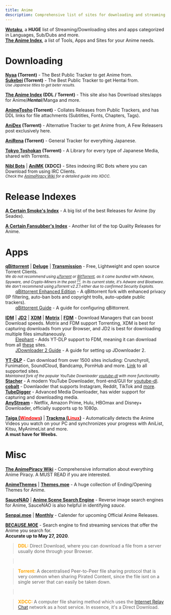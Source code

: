 ```yaml
---
title: Anime
description: Comprehensive list of sites for downloading and streaming Anime.
---
```


[**Wotaku**](https://wotaku.moe/), a **HUGE** list of Streaming/Downloading sites and apps categorized in Languages, Sub/Dubs and more.  
[**The Anime Index**](https://theindex.moe/), a list of Tools, Apps and Sites for your Anime needs.

# Downloading

**[Nyaa](https://nyaa.si/?c=1_0) (Torrent)** - The Best Public Tracker to get Anime from.  
**[Sukebei](https://sukebei.nyaa.si/?c=1_1) (Torrent)** - The Best Public Tracker to get Hentai from.  
*<small>Use Japanese titles to get beter results.</small>*

**[The Anime Index](https://theindex.moe/library/anime) (DDL / Torrent)** - This site also has Download sites/apps for Anime/**_Hentai_**/Manga and more.

**[AnimeTosho](https://animetosho.org) (Torrent)** - Collates Releases from Public Trackers, and has DDL links for file attachments (Subtitles, Fonts, Chapters, Tags).

**[AniDex](https://anidex.info/?q=&id=1,2,3) (Torrent)** - Alternative Tracker to get Anime from, A Few Releasers post exclusively here.

**[AniRena](https://www.anirena.com/index.php?t=2) (Torrent)** - General Tracker for everything Japanese.

**[Tokyo Toshokan](https://www.tokyotosho.info/?cat=1) (Torrent)** - A Library for every type of Japanese Media, shared with Torrents.  

[**Nibl Bots**](https://nibl.co.uk/bots) | [**AniMK**](https://animk.info/xdcc/) **(XDCC)** - Sites indexing IRC Bots where you can Download from using IRC Clients.  
*<small>Check the [AnimePiracy Wiki](https://thewiki.moe/sourcing/ddl/#irc) for a detailed guide into XDCC.</small>*

# Release Indexes

[**A Certain Smoke's Index**](https://sneedex.moe) - A big list of the best Releases for Anime (by Seadex).

[**A Certain Fansubber's Index**](https://index.fansubcar.tel/) - Another list of the top Quality Releases for Anime.

# Apps

[**qBittorrent**](https://www.qbittorrent.org) | [**Deluge**](https://www.deluge-torrent.org) | [**Transmission**](https://transmissionbt.com/) - Free, Lightweight and open source Torrent Clients.  
*<small>We do not recommend using [µTorrent](https://www.utorrent.com) or [BitTorrent](https://www.bittorrent.com/), as it came bundled with Adware, Spyware, and Crypto-Miners in the past [<sup>[1]</sup>](https://www.trustedreviews.com/news/utorrent-silently-installing-bundled-bitcoin-mining-software-2931825). In its current state, it's Adware and Bloatware. We don't recommend using µTorrent v2.2.1 either due to confirmed Security Exploits.</small>*  
&nbsp;&nbsp;&nbsp;&nbsp;&nbsp;&nbsp;&nbsp;&nbsp;[qBittorrent Enhanced Edition](https://github.com/c0re100/qBittorrent-Enhanced-Edition/blob/-/README.md) - A qBittorrent fork with enhanced privacy (IP filtering, auto-ban bots and copyright trolls, auto-update public trackers).  
&nbsp;&nbsp;&nbsp;&nbsp;&nbsp;&nbsp;&nbsp;&nbsp;[qBittorrent Guide](https://gitlab.com/ZediAlreadyTaken/guides/-/blob/main/qbittorrent.md) - A guide for configuring qBittorrent.  

[**IDM**](https://www.internetdownloadmanager.com/) | [**JD2**](https://jdownloader.org/jdownloader2) | [**XDM**](https://xtremedownloadmanager.com/) | [**Motrix**](https://motrix.app/) | [**FDM**](https://www.freedownloadmanager.org/) - Download Managers that can boost Download speeds. Motrix and FDM support Torrenting, XDM is best for capturing downloads from your Browser, and JD2 is best for downloading multiple files simultaneously.  
&nbsp;&nbsp;&nbsp;&nbsp;&nbsp;&nbsp;&nbsp;&nbsp;[Elephant](https://github.com/meowcateatrat/elephant) - Adds YT-DLP support to FDM, meaning it can download from all [these](https://github.com/yt-dlp/yt-dlp/blob/master/supportedsites.md) sites.  
&nbsp;&nbsp;&nbsp;&nbsp;&nbsp;&nbsp;&nbsp;&nbsp;[JDownloader 2 Guide](https://gitlab.com/ZediAlreadyTaken/guides/-/blob/main/jdownloader2.md) - A guide for setting up JDownloader 2.

[**YT-DLP**](https://github.com/yt-dlp/yt-dlp) - Can download from over 1500 sites including: Crunchyroll, Funimation, SoundCloud, Bandcamp, PornHub and more. [Link](https://github.com/yt-dlp/yt-dlp/blob/master/supportedsites.md) to all supported sites.  
*<small>Maintained fork of the popular YouTube Downloader [youtube-dl](https://ytdl-org.github.io/youtube-dl/) with more functionality.</small>*  
[**Stacher**](https://stacher.io/) - A modern YouTube Downloader, front-end/GUI for [youtube-dl](https://ytdl-org.github.io/youtube-dl/).  
[**cobalt**](https://cobalt.tools/) - Downlaoder that supports Instagram, Reddit, TikTok and [more](https://github.com/wukko/cobalt?tab=readme-ov-file#supported-services).  
[**TubeDigger**](https://www.tubedigger.com/index.html) - Advanced Media Downloader, has wider support for capturing and downloading media.  
[**AnyStream**](https://www.redfox.bz/anystream.html) - Netflix, Amazon Prime, Hulu, HBOmax and Disney+ Downloader, officially supports up to 1080p.  

**[Taiga (<span style="color:red">Windows</span>)](https://github.com/erengy/taiga)** | **[Trackma (<span style="color:red">Linux</span>)](https://github.com/z411/trackma/)** - Automatically detects the Anime Videos you watch on your PC and synchronizes your progress with AniList, Kitsu, MyAnimeList and more.  
**A must have for Weebs.**

# Misc

[**The AnimePiracy Wiki**](https://thewiki.moe) - Comprehensive information about everything Anime Piracy. A MUST READ if you are interested.

[**AnimeThemes**](https://animethemes.moe) | [**Themes.moe**](https://themes.moe) - A huge collection of Ending/Opening Themes for Anime.

[**SauceNAO**](https://saucenao.com) | [**Anime Scene Search Engine**](https://trace.moe/) - Reverse image search engines for Anime, SauceNAO is also helpful in identifying *sauce*.

[**Senpai.moe**](https://www.senpai.moe/) | [**Monthly**](https://www.monthly.moe/) - Calender for upcoming Official Anime Releases.

[**BECAUSE.MOE**](https://because.moe/) - Search engine to find streaming services that offer the Anime you search for.  
**Accurate up to May 27, 2020**.

> <span style="color:orange">**DDL:**</span> Direct Download, where you can download a file from a server usually done through your Browser.    

> &nbsp;
  
> <span style="color:orange">**Torrent:**</span> A decentralised Peer-to-Peer file sharing protocol that is very common when sharing Pirated Content, since the file isnt on a single server that can easily be taken down.

> &nbsp;

> <span style="color:orange">**XDCC:**</span> A computer file sharing method which uses the [Internet Relay Chat](https://wikipedia.org/wiki/Internet_Relay_Chat) network as a host service. In essence, it's a Direct Download.
